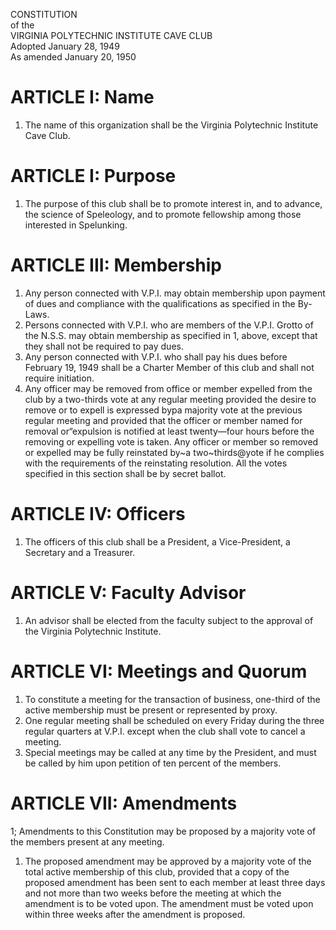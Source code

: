 CONSTITUTION  
of the  
VIRGINIA POLYTECHNIC INSTITUTE CAVE CLUB  
Adopted January 28, 1949  
As amended January 20, 1950


# ARTICLE I: Name
1. The name of this organization shall be the Virginia Polytechnic Institute Cave Club.

# ARTICLE I: Purpose
1. The purpose of this club shall be to promote interest in, and to advance, the science of Speleology, and to promote fellowship among those interested in Spelunking.

# ARTICLE III: Membership
1. Any person connected with V.P.I. may obtain membership upon payment of dues and compliance with the qualifications as specified in the By-Laws.
1. Persons connected with V.P.I. who are members of the V.P.I. Grotto of the N.S.S. may obtain membership as specified in 1, above, except that they shall not be required to pay dues.
1. Any person connected with V.P.I. who shall pay his dues before February 19, 1949 shall be a Charter Member of this club and shall not require initiation.
1. Any officer may be removed from office or member expelled from the club by a two-thirds vote at any regular meeting provided the desire to remove or to expell is expressed bypa majority vote at the previous regular meeting and provided that the officer or member named for removal or“expulsion is notified at least twenty—four hours before the removing or expelling vote is taken. Any officer or member so removed or expelled may be fully reinstated by~a two~thirds@yote if he complies with the requirements of the reinstating resolution. All the votes specified in this section shall be by secret ballot.

# ARTICLE IV: Officers
1. The officers of this club shall be a President, a Vice-President, a Secretary and a Treasurer.

# ARTICLE V: Faculty Advisor
1. An advisor shall be elected from the faculty subject to the approval of the Virginia Polytechnic Institute.

# ARTICLE VI: Meetings and Quorum
1. To constitute a meeting for the transaction of business, one-third of the active membership must be present or represented by proxy.
1. One regular meeting shall be scheduled on every Friday during the three regular quarters at V.P.I. except when the club shall vote to cancel a meeting.
1. Special meetings may be called at any time by the President, and must be called by him upon petition of ten percent of the members.

# ARTICLE VII: Amendments
1; Amendments to this Constitution may be proposed by a majority vote of the members present at any meeting.
1. The proposed amendment may be approved by a majority vote of the total active membership of this club, provided that a copy of the proposed amendment has been sent to each member at least three days and not more than two weeks before the meeting at which the amendment is to be voted upon. The amendment must be voted upon within three weeks after the amendment is proposed.

